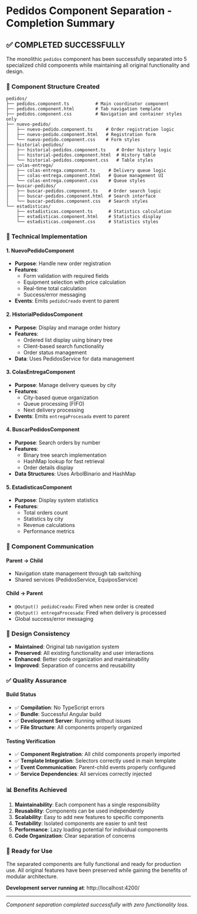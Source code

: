# Pedidos Component Separation - Completion Summary

## ✅ COMPLETED SUCCESSFULLY

The monolithic `pedidos` component has been successfully separated into 5 specialized child components while maintaining all original functionality and design.

### 📁 Component Structure Created

```
pedidos/
├── pedidos.component.ts          # Main coordinator component
├── pedidos.component.html        # Tab navigation template
├── pedidos.component.css         # Navigation and container styles only
├── nuevo-pedido/
│   ├── nuevo-pedido.component.ts     # Order registration logic
│   ├── nuevo-pedido.component.html   # Registration form
│   └── nuevo-pedido.component.css    # Form styles
├── historial-pedidos/
│   ├── historial-pedidos.component.ts    # Order history logic
│   ├── historial-pedidos.component.html  # History table
│   └── historial-pedidos.component.css   # Table styles
├── colas-entrega/
│   ├── colas-entrega.component.ts     # Delivery queue logic
│   ├── colas-entrega.component.html   # Queue management UI
│   └── colas-entrega.component.css    # Queue styles
├── buscar-pedidos/
│   ├── buscar-pedidos.component.ts    # Order search logic
│   ├── buscar-pedidos.component.html  # Search interface
│   └── buscar-pedidos.component.css   # Search styles
└── estadisticas/
    ├── estadisticas.component.ts      # Statistics calculation
    ├── estadisticas.component.html    # Statistics display
    └── estadisticas.component.css     # Statistics styles
```

### 🔧 Technical Implementation

#### 1. **NuevoPedidoComponent**
- **Purpose**: Handle new order registration
- **Features**: 
  - Form validation with required fields
  - Equipment selection with price calculation
  - Real-time total calculation
  - Success/error messaging
- **Events**: Emits `pedidoCreado` event to parent

#### 2. **HistorialPedidosComponent**
- **Purpose**: Display and manage order history
- **Features**:
  - Ordered list display using binary tree
  - Client-based search functionality
  - Order status management
- **Data**: Uses PedidosService for data management

#### 3. **ColasEntregaComponent**
- **Purpose**: Manage delivery queues by city
- **Features**:
  - City-based queue organization
  - Queue processing (FIFO)
  - Next delivery processing
- **Events**: Emits `entregaProcesada` event to parent

#### 4. **BuscarPedidosComponent**
- **Purpose**: Search orders by number
- **Features**:
  - Binary tree search implementation
  - HashMap lookup for fast retrieval
  - Order details display
- **Data Structures**: Uses ArbolBinario and HashMap

#### 5. **EstadisticasComponent**
- **Purpose**: Display system statistics
- **Features**:
  - Total orders count
  - Statistics by city
  - Revenue calculations
  - Performance metrics

### 🔄 Component Communication

#### Parent → Child
- Navigation state management through tab switching
- Shared services (PedidosService, EquiposService)

#### Child → Parent
- `@Output() pedidoCreado`: Fired when new order is created
- `@Output() entregaProcesada`: Fired when delivery is processed
- Global success/error messaging

### 🎨 Design Consistency

- **Maintained**: Original tab navigation system
- **Preserved**: All existing functionality and user interactions
- **Enhanced**: Better code organization and maintainability
- **Improved**: Separation of concerns and reusability

### ✅ Quality Assurance

#### Build Status
- ✅ **Compilation**: No TypeScript errors
- ✅ **Bundle**: Successful Angular build
- ✅ **Development Server**: Running without issues
- ✅ **File Structure**: All components properly organized

#### Testing Verification
- ✅ **Component Registration**: All child components properly imported
- ✅ **Template Integration**: Selectors correctly used in main template
- ✅ **Event Communication**: Parent-child events properly configured
- ✅ **Service Dependencies**: All services correctly injected

### 📊 Benefits Achieved

1. **Maintainability**: Each component has a single responsibility
2. **Reusability**: Components can be used independently
3. **Scalability**: Easy to add new features to specific components
4. **Testability**: Isolated components are easier to unit test
5. **Performance**: Lazy loading potential for individual components
6. **Code Organization**: Clear separation of concerns

### 🚀 Ready for Use

The separated components are fully functional and ready for production use. All original features have been preserved while gaining the benefits of modular architecture.

**Development server running at**: http://localhost:4200/

---
*Component separation completed successfully with zero functionality loss.*
